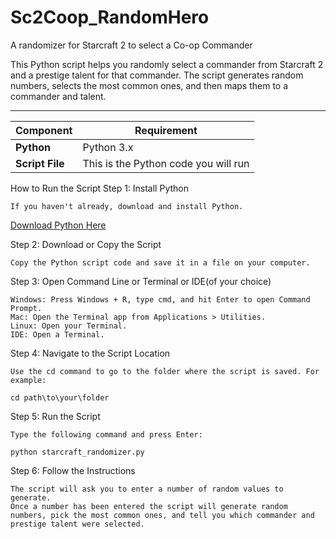 # Sc2Coop_RandomHero
A randomizer for Starcraft 2 to select a Co-op Commander

This Python script helps you randomly select a commander from Starcraft 2 and a prestige talent for that commander. The script generates random numbers, selects the most common ones, and then maps them to a commander and talent.

---

| Component              | Requirement                   |
|------------------------|-------------------------------|
| **Python**   | Python 3.x                              |
| **Script File** | This is the Python code you will run |

How to Run the Script
Step 1: Install Python

    If you haven't already, download and install Python. 
[Download Python Here](https://www.python.org/downloads/)

Step 2: Download or Copy the Script

    Copy the Python script code and save it in a file on your computer.

Step 3: Open Command Line or Terminal or IDE(of your choice)

    Windows: Press Windows + R, type cmd, and hit Enter to open Command Prompt.
    Mac: Open the Terminal app from Applications > Utilities.
    Linux: Open your Terminal.
    IDE: Open a Terminal.

Step 4: Navigate to the Script Location

    Use the cd command to go to the folder where the script is saved. For example:
`cd path\to\your\folder`

Step 5: Run the Script

    Type the following command and press Enter:
`python starcraft_randomizer.py`

Step 6: Follow the Instructions

    The script will ask you to enter a number of random values to generate.
    Once a number has been entered the script will generate random numbers, pick the most common ones, and tell you which commander and prestige talent were selected.
